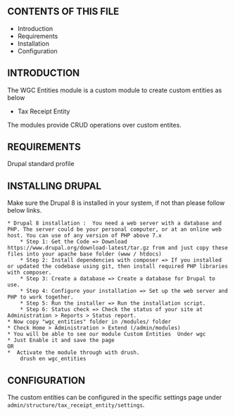 CONTENTS OF THIS FILE
---------------------

* Introduction
* Requirements
* Installation
* Configuration


INTRODUCTION
------------

The WGC Entities module is a custom module to create custom entities as below

* Tax Receipt Entity

The modules provide CRUD operations over custom entites.

REQUIREMENTS
------------
Drupal standard profile

INSTALLING DRUPAL
------------
Make sure the Drupal 8 is installed in your system, if not than please follow below links.

    * Drupal 8 installation :  You need a web server with a database and PHP. The server could be your personal computer, or at an online web host. You can use of any version of PHP above 7.x
        * Step 1: Get the Code => Download https://www.drupal.org/download-latest/tar.gz from and just copy these files into your apache base folder (www / htdocs)
        * Step 2: Install dependencies with composer => If you installed or updated the codebase using git, then install required PHP libraries with composer.
        * Step 3: Create a database => Create a database for Drupal to use.
        * Step 4: Configure your installation => Set up the web server and PHP to work together.
        * Step 5: Run the installer => Run the installation script.
        * Step 6: Status check => Check the status of your site at Administration > Reports > Status report. 
    * Now copy "wgc_entities" folder in /modules/ folder
    * Check Home > Administration > Extend (/admin/modules)
    * You will be able to see our module Custom Entities  Under wgc
    * Just Enable it and save the page
    OR
    *  Activate the module through with drush.
        drush en wgc_entities

CONFIGURATION
-------------

The custom entities can be configured in the specific settings page under `admin/structure/tax_receipt_entity/settings`.


